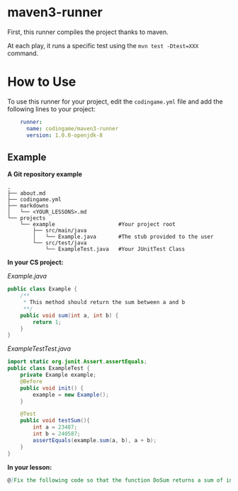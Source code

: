 # maven3-runner

First, this runner compiles the project thanks to maven.

At each play, it runs a specific test using the `mvn test -Dtest=XXX` command.


# How to Use

To use this runner for your project, edit the `codingame.yml` file and add the following lines to your project:

```yaml
    runner:
      name: codingame/maven3-runner
      version: 1.0.0-openjdk-8
```

## Example

**A Git repository example**

```
.
├── about.md
├── codingame.yml
├── markdowns
│   └── <YOUR_LESSONS>.md
└── projects
    └── example                    #Your project root
        ├── src/main/java
        │   └── Example.java       #The stub provided to the user
        └── src/test/java
            └── ExampleTest.java   #Your JUnitTest Class
```

**In your CS project:**

*Example.java*
```java
public class Example {
	/**
	 * This method should return the sum between a and b
	 **/
	public void sum(int a, int b) {
	    return 1;
	}
}
```

*ExampleTestTest.java*
```java
import static org.junit.Assert.assertEquals;
public class ExampleTest {
	private Example example;
	@Before
	public void init() {
		example = new Example();
	}

	@Test
	public void testSum(){
		int a = 23487;
		int b = 240587;
		assertEquals(example.sum(a, b), a + b);
	}
}
```

**In your lesson:**
```md
@[Fix the following code so that the function DoSum returns a sum of integer]({"stubs": ["src/main/java/Example.java"],"command": "ExampleTest#testSum"})
```
